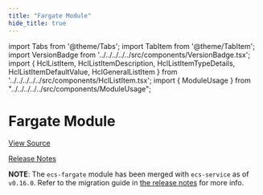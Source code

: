```yaml
---
title: "Fargate Module"
hide_title: true
---
```


import Tabs from '@theme/Tabs';
import TabItem from '@theme/TabItem';
import VersionBadge from '../../../../../src/components/VersionBadge.tsx';
import { HclListItem, HclListItemDescription, HclListItemTypeDetails, HclListItemDefaultValue, HclGeneralListItem } from '../../../../../src/components/HclListItem.tsx';
import { ModuleUsage } from "../../../../../src/components/ModuleUsage";

<VersionBadge repoTitle="Amazon ECS" version="1.0.0" lastModifiedVersion="0.24.1"/>

# Fargate Module

<a href="https://github.com/gruntwork-io/terraform-aws-ecs/tree/v1.0.0/modules/ecs-fargate" className="link-button" title="View the source code for this module in GitHub.">View Source</a>

<a href="https://github.com/gruntwork-io/terraform-aws-ecs/releases/tag/v0.24.1" className="link-button" title="Release notes for only versions which impacted this module.">Release Notes</a>

**NOTE**: The `ecs-fargate` module has been merged with `ecs-service` as of `v0.16.0`. Refer to the migration
guide in [the release notes](https://github.com/gruntwork-io/terraform-aws-ecs/releases/tag/v0.16.0) for more info.

<!-- ##DOCS-SOURCER-START
{
  "originalSources": [
    "https://github.com/gruntwork-io/terraform-aws-ecs/tree/v1.0.0/modules/ecs-fargate/readme.md",
    "https://github.com/gruntwork-io/terraform-aws-ecs/tree/v1.0.0/modules/ecs-fargate/variables.tf",
    "https://github.com/gruntwork-io/terraform-aws-ecs/tree/v1.0.0/modules/ecs-fargate/outputs.tf"
  ],
  "sourcePlugin": "module-catalog-api",
  "hash": "318eedaa077767ea931c95a2e4e5e62c"
}
##DOCS-SOURCER-END -->
